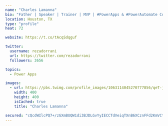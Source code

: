 ```yaml
---
name: "Charles Lamanna"
bio: "Father | Speaker | Trainer | MVP | #PowerApps & #PowerAutomate Community Super User | YouTuber Right-pointing triangle http://youtube.com/c/rezadorrani | Learn - Share - Clockwise rightwards and leftwards open circle arrows"
location: Houston, TX
type: "profile"
heat: 72

website: https://t.co/tAcqSdqguf

twitter:
  username: rezadorrani
  url: https://twitter.com/rezadorrani
  followers: 3656

topics:
  - Power Apps

images:
  - url: https://pbs.twimg.com/profile_images/1063114045270777856/qeT-jpWr_400x400.jpg
    width: 400
    height: 400
    isCached: true
    title: "Charles Lamanna"

secured: "cQcdWIlcPQ7+/zGXmBUQW1di3BJDLGvYyIECCTdVeiqTXnB6XCznFFd2KmVCt9YyyqpScBRgVkeGrQBbABXmSB5j1wgOZoosxbCFr8jgSxeWPjdqCRy/bN0WqF8Zg/m1rZVxr1IOzpo4LIFtI/KE9iswNcLjwQ6TGZ3NggrfaK/MKT7WbMMJfwlW7ckCM/Xct5XSeXVJgk3Ue25RMXAIwyeONnnrYphsPXdlU26Te160X7Z/VrOJwQs9fMm0jGaQSs6ByVC2hUyMpO0yHYUpkErNVYc5tIn8h3T7UdApxXJ/T1eB71unK619GTCkLvUD0RhhtIG6jajTLr/EMhWpkWbkwoLUPyyBBCokbHl5teFK+B4CuxZb5uZ/C4NCgfsXDmFDgOccbH4vax+gJqhzxRtUx5JuPJMTF2Vo+COqb2w=;LlOhj06+V1Rj6oJnAIUjxQ=="
---
```


